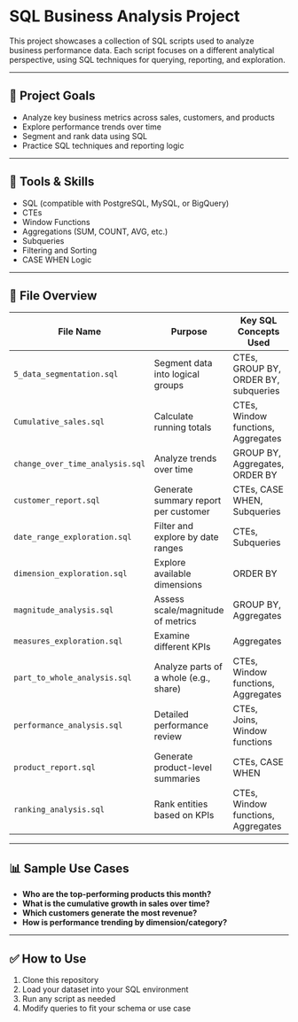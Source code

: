 # SQL Business Analysis Project

This project showcases a collection of SQL scripts used to analyze business performance data. Each script focuses on a different analytical perspective, using SQL techniques for querying, reporting, and exploration.

---

## 📌 Project Goals

- Analyze key business metrics across sales, customers, and products
- Explore performance trends over time
- Segment and rank data using SQL
- Practice SQL techniques and reporting logic

---

## 🧰 Tools & Skills

- SQL (compatible with PostgreSQL, MySQL, or BigQuery)
- CTEs
- Window Functions
- Aggregations (SUM, COUNT, AVG, etc.)
- Subqueries
- Filtering and Sorting
- CASE WHEN Logic

---

## 📂 File Overview

| File Name                      | Purpose                              | Key SQL Concepts Used               |
|-------------------------------|--------------------------------------|-------------------------------------|
| `5_data_segmentation.sql`     | Segment data into logical groups     | CTEs, GROUP BY, ORDER BY, subqueries |
| `Cumulative_sales.sql`        | Calculate running totals             | CTEs, Window functions, Aggregates  |
| `change_over_time_analysis.sql`| Analyze trends over time           | GROUP BY, Aggregates, ORDER BY      |
| `customer_report.sql`         | Generate summary report per customer | CTEs, CASE WHEN, Subqueries         |
| `date_range_exploration.sql`  | Filter and explore by date ranges    | CTEs, Subqueries                    |
| `dimension_exploration.sql`   | Explore available dimensions         | ORDER BY                            |
| `magnitude_analysis.sql`      | Assess scale/magnitude of metrics    | GROUP BY, Aggregates                |
| `measures_exploration.sql`    | Examine different KPIs               | Aggregates                          |
| `part_to_whole_analysis.sql`  | Analyze parts of a whole (e.g., share) | CTEs, Window functions, Aggregates |
| `performance_analysis.sql`    | Detailed performance review          | CTEs, Joins, Window functions       |
| `product_report.sql`          | Generate product-level summaries     | CTEs, CASE WHEN                     |
| `ranking_analysis.sql`        | Rank entities based on KPIs          | CTEs, Window functions, Aggregates  |

---

## 📊 Sample Use Cases

- **Who are the top-performing products this month?**
- **What is the cumulative growth in sales over time?**
- **Which customers generate the most revenue?**
- **How is performance trending by dimension/category?**

---

## ✅ How to Use

1. Clone this repository
2. Load your dataset into your SQL environment
3. Run any script as needed
4. Modify queries to fit your schema or use case


